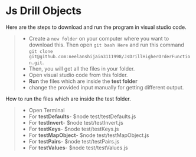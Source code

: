 # Js Drill Objects


Here are the steps to download and run the program in visual studio code.

> - Create a `new folder` on your computer where you want to download this. Then open `git bash Here` and run this command
>   `git clone git@github.com:neelanshijain3111998/JsDrillHigherOrderFunction.git`.
> - Then, you will get all the files in your folder.
> - Open visual studio code from this folder.
> - **Run** the files which are inside the **test folder**
> - change the provided input manually for getting different output.

How to run the files which are inside the test folder.

> - Open Terminal
> - For **testDefaults**- $node test/testDefaults.js 
> - For **testInvert**- $node test/testInvert.js
> - For **testKeys**- $node test/testKeys.js 
> - For **testMapObject**- $node test/testMapObject.js
> - For **testPairs**- $node test/testPairs.js
> - For **testValues**- $node test/testValues.js 
